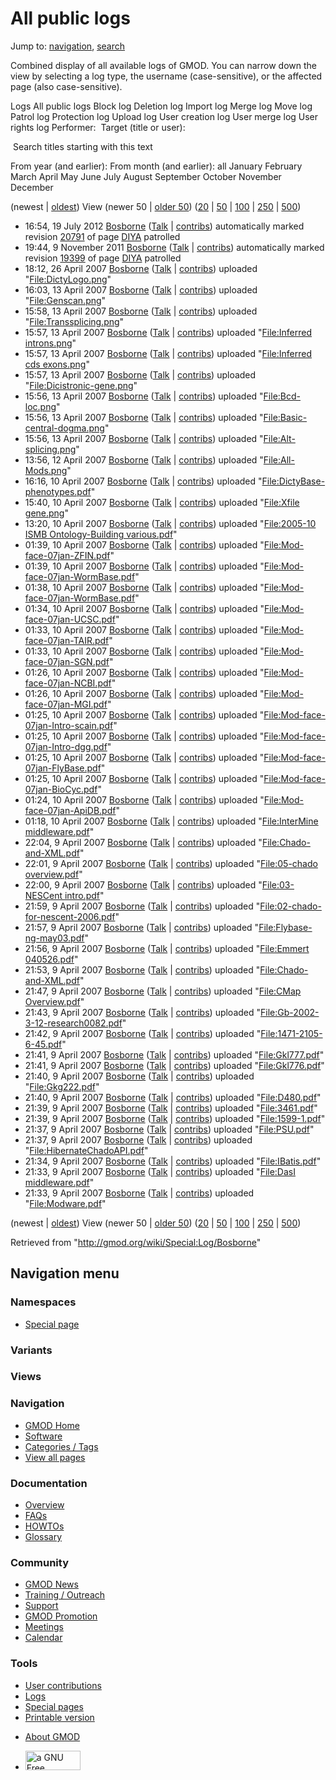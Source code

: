 <div id="mw-page-base" class="noprint">

</div>

<div id="mw-head-base" class="noprint">

</div>

<div id="content" class="mw-body" role="main">

<span id="top"></span>

<div id="mw-js-message" style="display:none;">

</div>



# <span dir="auto">All public logs</span>

<div id="bodyContent">

<div id="contentSub">

</div>

<div id="jump-to-nav" class="mw-jump">

Jump to: [navigation](#mw-navigation), [search](#p-search)

</div>

<div id="mw-content-text">

Combined display of all available logs of GMOD. You can narrow down the
view by selecting a log type, the username (case-sensitive), or the
affected page (also case-sensitive).

Logs All public logs Block log Deletion log Import log Merge log Move
log Patrol log Protection log Upload log User creation log User merge
log User rights log <span style="white-space: nowrap">Performer: </span>
<span style="white-space: nowrap">Target (title or user): </span>

 Search titles starting with this text

From year (and earlier): From month (and earlier): all January February
March April May June July August September October November December

(newest \| <a
href="/mediawiki/index.php?title=Special:Log/Bosborne&amp;dir=prev&amp;type=&amp;user=Bosborne"
class="mw-lastlink" rel="last" title="Special:Log/Bosborne">oldest</a>)
View (newer 50 \| <a
href="/mediawiki/index.php?title=Special:Log/Bosborne&amp;offset=20070409213323&amp;type=&amp;user=Bosborne"
class="mw-nextlink" rel="next" title="Special:Log/Bosborne">older 50</a>)
(<a
href="/mediawiki/index.php?title=Special:Log/Bosborne&amp;offset=&amp;limit=20&amp;type=&amp;user=Bosborne"
class="mw-numlink" title="Special:Log/Bosborne">20</a> \| <a
href="/mediawiki/index.php?title=Special:Log/Bosborne&amp;offset=&amp;limit=50&amp;type=&amp;user=Bosborne"
class="mw-numlink" title="Special:Log/Bosborne">50</a> \| <a
href="/mediawiki/index.php?title=Special:Log/Bosborne&amp;offset=&amp;limit=100&amp;type=&amp;user=Bosborne"
class="mw-numlink" title="Special:Log/Bosborne">100</a> \| <a
href="/mediawiki/index.php?title=Special:Log/Bosborne&amp;offset=&amp;limit=250&amp;type=&amp;user=Bosborne"
class="mw-numlink" title="Special:Log/Bosborne">250</a> \| <a
href="/mediawiki/index.php?title=Special:Log/Bosborne&amp;offset=&amp;limit=500&amp;type=&amp;user=Bosborne"
class="mw-numlink" title="Special:Log/Bosborne">500</a>)

- 16:54, 19 July 2012 <a href="/wiki/User:Bosborne" class="mw-userlink"
  title="User:Bosborne">Bosborne</a> <span class="mw-usertoollinks">(<a
  href="/mediawiki/index.php?title=User_talk:Bosborne&amp;action=edit&amp;redlink=1"
  class="new" title="User talk:Bosborne (page does not exist)">Talk</a>
  \|
  [contribs](/wiki/Special:Contributions/Bosborne "Special:Contributions/Bosborne"))</span>
  automatically marked revision
  [20791](/mediawiki/index.php?title=DIYA&oldid=20791&diff=prev "DIYA")
  of page [DIYA](/wiki/DIYA "DIYA") patrolled
- 19:44, 9 November 2011
  <a href="/wiki/User:Bosborne" class="mw-userlink"
  title="User:Bosborne">Bosborne</a> <span class="mw-usertoollinks">(<a
  href="/mediawiki/index.php?title=User_talk:Bosborne&amp;action=edit&amp;redlink=1"
  class="new" title="User talk:Bosborne (page does not exist)">Talk</a>
  \|
  [contribs](/wiki/Special:Contributions/Bosborne "Special:Contributions/Bosborne"))</span>
  automatically marked revision
  [19399](/mediawiki/index.php?title=DIYA&oldid=19399&diff=prev "DIYA")
  of page [DIYA](/wiki/DIYA "DIYA") patrolled
- 18:12, 26 April 2007 <a href="/wiki/User:Bosborne" class="mw-userlink"
  title="User:Bosborne">Bosborne</a> <span class="mw-usertoollinks">(<a
  href="/mediawiki/index.php?title=User_talk:Bosborne&amp;action=edit&amp;redlink=1"
  class="new" title="User talk:Bosborne (page does not exist)">Talk</a>
  \|
  [contribs](/wiki/Special:Contributions/Bosborne "Special:Contributions/Bosborne"))</span>
  uploaded
  "[File:DictyLogo.png](/wiki/File:DictyLogo.png "File:DictyLogo.png")"
- 16:03, 13 April 2007 <a href="/wiki/User:Bosborne" class="mw-userlink"
  title="User:Bosborne">Bosborne</a> <span class="mw-usertoollinks">(<a
  href="/mediawiki/index.php?title=User_talk:Bosborne&amp;action=edit&amp;redlink=1"
  class="new" title="User talk:Bosborne (page does not exist)">Talk</a>
  \|
  [contribs](/wiki/Special:Contributions/Bosborne "Special:Contributions/Bosborne"))</span>
  uploaded
  "[File:Genscan.png](/wiki/File:Genscan.png "File:Genscan.png")"
- 15:58, 13 April 2007 <a href="/wiki/User:Bosborne" class="mw-userlink"
  title="User:Bosborne">Bosborne</a> <span class="mw-usertoollinks">(<a
  href="/mediawiki/index.php?title=User_talk:Bosborne&amp;action=edit&amp;redlink=1"
  class="new" title="User talk:Bosborne (page does not exist)">Talk</a>
  \|
  [contribs](/wiki/Special:Contributions/Bosborne "Special:Contributions/Bosborne"))</span>
  uploaded
  "[File:Transsplicing.png](/wiki/File:Transsplicing.png "File:Transsplicing.png")"
- 15:57, 13 April 2007 <a href="/wiki/User:Bosborne" class="mw-userlink"
  title="User:Bosborne">Bosborne</a> <span class="mw-usertoollinks">(<a
  href="/mediawiki/index.php?title=User_talk:Bosborne&amp;action=edit&amp;redlink=1"
  class="new" title="User talk:Bosborne (page does not exist)">Talk</a>
  \|
  [contribs](/wiki/Special:Contributions/Bosborne "Special:Contributions/Bosborne"))</span>
  uploaded "[File:Inferred
  introns.png](/wiki/File:Inferred_introns.png "File:Inferred introns.png")"
- 15:57, 13 April 2007 <a href="/wiki/User:Bosborne" class="mw-userlink"
  title="User:Bosborne">Bosborne</a> <span class="mw-usertoollinks">(<a
  href="/mediawiki/index.php?title=User_talk:Bosborne&amp;action=edit&amp;redlink=1"
  class="new" title="User talk:Bosborne (page does not exist)">Talk</a>
  \|
  [contribs](/wiki/Special:Contributions/Bosborne "Special:Contributions/Bosborne"))</span>
  uploaded "[File:Inferred cds
  exons.png](/wiki/File:Inferred_cds_exons.png "File:Inferred cds exons.png")"
- 15:57, 13 April 2007 <a href="/wiki/User:Bosborne" class="mw-userlink"
  title="User:Bosborne">Bosborne</a> <span class="mw-usertoollinks">(<a
  href="/mediawiki/index.php?title=User_talk:Bosborne&amp;action=edit&amp;redlink=1"
  class="new" title="User talk:Bosborne (page does not exist)">Talk</a>
  \|
  [contribs](/wiki/Special:Contributions/Bosborne "Special:Contributions/Bosborne"))</span>
  uploaded
  "[File:Dicistronic-gene.png](/wiki/File:Dicistronic-gene.png "File:Dicistronic-gene.png")"
- 15:56, 13 April 2007 <a href="/wiki/User:Bosborne" class="mw-userlink"
  title="User:Bosborne">Bosborne</a> <span class="mw-usertoollinks">(<a
  href="/mediawiki/index.php?title=User_talk:Bosborne&amp;action=edit&amp;redlink=1"
  class="new" title="User talk:Bosborne (page does not exist)">Talk</a>
  \|
  [contribs](/wiki/Special:Contributions/Bosborne "Special:Contributions/Bosborne"))</span>
  uploaded
  "[File:Bcd-loc.png](/wiki/File:Bcd-loc.png "File:Bcd-loc.png")"
- 15:56, 13 April 2007 <a href="/wiki/User:Bosborne" class="mw-userlink"
  title="User:Bosborne">Bosborne</a> <span class="mw-usertoollinks">(<a
  href="/mediawiki/index.php?title=User_talk:Bosborne&amp;action=edit&amp;redlink=1"
  class="new" title="User talk:Bosborne (page does not exist)">Talk</a>
  \|
  [contribs](/wiki/Special:Contributions/Bosborne "Special:Contributions/Bosborne"))</span>
  uploaded
  "[File:Basic-central-dogma.png](/wiki/File:Basic-central-dogma.png "File:Basic-central-dogma.png")"
- 15:56, 13 April 2007 <a href="/wiki/User:Bosborne" class="mw-userlink"
  title="User:Bosborne">Bosborne</a> <span class="mw-usertoollinks">(<a
  href="/mediawiki/index.php?title=User_talk:Bosborne&amp;action=edit&amp;redlink=1"
  class="new" title="User talk:Bosborne (page does not exist)">Talk</a>
  \|
  [contribs](/wiki/Special:Contributions/Bosborne "Special:Contributions/Bosborne"))</span>
  uploaded
  "[File:Alt-splicing.png](/wiki/File:Alt-splicing.png "File:Alt-splicing.png")"
- 13:56, 12 April 2007 <a href="/wiki/User:Bosborne" class="mw-userlink"
  title="User:Bosborne">Bosborne</a> <span class="mw-usertoollinks">(<a
  href="/mediawiki/index.php?title=User_talk:Bosborne&amp;action=edit&amp;redlink=1"
  class="new" title="User talk:Bosborne (page does not exist)">Talk</a>
  \|
  [contribs](/wiki/Special:Contributions/Bosborne "Special:Contributions/Bosborne"))</span>
  uploaded "<a
  href="/mediawiki/index.php?title=File:All-Mods.png&amp;action=edit&amp;redlink=1"
  class="new"
  title="File:All-Mods.png (page does not exist)">File:All-Mods.png</a>"
- 16:16, 10 April 2007 <a href="/wiki/User:Bosborne" class="mw-userlink"
  title="User:Bosborne">Bosborne</a> <span class="mw-usertoollinks">(<a
  href="/mediawiki/index.php?title=User_talk:Bosborne&amp;action=edit&amp;redlink=1"
  class="new" title="User talk:Bosborne (page does not exist)">Talk</a>
  \|
  [contribs](/wiki/Special:Contributions/Bosborne "Special:Contributions/Bosborne"))</span>
  uploaded
  "[File:DictyBase-phenotypes.pdf](/wiki/File:DictyBase-phenotypes.pdf "File:DictyBase-phenotypes.pdf")"
- 15:40, 10 April 2007 <a href="/wiki/User:Bosborne" class="mw-userlink"
  title="User:Bosborne">Bosborne</a> <span class="mw-usertoollinks">(<a
  href="/mediawiki/index.php?title=User_talk:Bosborne&amp;action=edit&amp;redlink=1"
  class="new" title="User talk:Bosborne (page does not exist)">Talk</a>
  \|
  [contribs](/wiki/Special:Contributions/Bosborne "Special:Contributions/Bosborne"))</span>
  uploaded "[File:Xfile
  gene.png](/wiki/File:Xfile_gene.png "File:Xfile gene.png")"
- 13:20, 10 April 2007 <a href="/wiki/User:Bosborne" class="mw-userlink"
  title="User:Bosborne">Bosborne</a> <span class="mw-usertoollinks">(<a
  href="/mediawiki/index.php?title=User_talk:Bosborne&amp;action=edit&amp;redlink=1"
  class="new" title="User talk:Bosborne (page does not exist)">Talk</a>
  \|
  [contribs](/wiki/Special:Contributions/Bosborne "Special:Contributions/Bosborne"))</span>
  uploaded "[File:2005-10 ISMB Ontology-Building
  various.pdf](/wiki/File:2005-10_ISMB_Ontology-Building_various.pdf "File:2005-10 ISMB Ontology-Building various.pdf")"
- 01:39, 10 April 2007 <a href="/wiki/User:Bosborne" class="mw-userlink"
  title="User:Bosborne">Bosborne</a> <span class="mw-usertoollinks">(<a
  href="/mediawiki/index.php?title=User_talk:Bosborne&amp;action=edit&amp;redlink=1"
  class="new" title="User talk:Bosborne (page does not exist)">Talk</a>
  \|
  [contribs](/wiki/Special:Contributions/Bosborne "Special:Contributions/Bosborne"))</span>
  uploaded
  "[File:Mod-face-07jan-ZFIN.pdf](/wiki/File:Mod-face-07jan-ZFIN.pdf "File:Mod-face-07jan-ZFIN.pdf")"
- 01:39, 10 April 2007 <a href="/wiki/User:Bosborne" class="mw-userlink"
  title="User:Bosborne">Bosborne</a> <span class="mw-usertoollinks">(<a
  href="/mediawiki/index.php?title=User_talk:Bosborne&amp;action=edit&amp;redlink=1"
  class="new" title="User talk:Bosborne (page does not exist)">Talk</a>
  \|
  [contribs](/wiki/Special:Contributions/Bosborne "Special:Contributions/Bosborne"))</span>
  uploaded
  "[File:Mod-face-07jan-WormBase.pdf](/wiki/File:Mod-face-07jan-WormBase.pdf "File:Mod-face-07jan-WormBase.pdf")"
- 01:38, 10 April 2007 <a href="/wiki/User:Bosborne" class="mw-userlink"
  title="User:Bosborne">Bosborne</a> <span class="mw-usertoollinks">(<a
  href="/mediawiki/index.php?title=User_talk:Bosborne&amp;action=edit&amp;redlink=1"
  class="new" title="User talk:Bosborne (page does not exist)">Talk</a>
  \|
  [contribs](/wiki/Special:Contributions/Bosborne "Special:Contributions/Bosborne"))</span>
  uploaded
  "[File:Mod-face-07jan-WormBase.pdf](/wiki/File:Mod-face-07jan-WormBase.pdf "File:Mod-face-07jan-WormBase.pdf")"
- 01:34, 10 April 2007 <a href="/wiki/User:Bosborne" class="mw-userlink"
  title="User:Bosborne">Bosborne</a> <span class="mw-usertoollinks">(<a
  href="/mediawiki/index.php?title=User_talk:Bosborne&amp;action=edit&amp;redlink=1"
  class="new" title="User talk:Bosborne (page does not exist)">Talk</a>
  \|
  [contribs](/wiki/Special:Contributions/Bosborne "Special:Contributions/Bosborne"))</span>
  uploaded
  "[File:Mod-face-07jan-UCSC.pdf](/wiki/File:Mod-face-07jan-UCSC.pdf "File:Mod-face-07jan-UCSC.pdf")"
- 01:33, 10 April 2007 <a href="/wiki/User:Bosborne" class="mw-userlink"
  title="User:Bosborne">Bosborne</a> <span class="mw-usertoollinks">(<a
  href="/mediawiki/index.php?title=User_talk:Bosborne&amp;action=edit&amp;redlink=1"
  class="new" title="User talk:Bosborne (page does not exist)">Talk</a>
  \|
  [contribs](/wiki/Special:Contributions/Bosborne "Special:Contributions/Bosborne"))</span>
  uploaded
  "[File:Mod-face-07jan-TAIR.pdf](/wiki/File:Mod-face-07jan-TAIR.pdf "File:Mod-face-07jan-TAIR.pdf")"
- 01:33, 10 April 2007 <a href="/wiki/User:Bosborne" class="mw-userlink"
  title="User:Bosborne">Bosborne</a> <span class="mw-usertoollinks">(<a
  href="/mediawiki/index.php?title=User_talk:Bosborne&amp;action=edit&amp;redlink=1"
  class="new" title="User talk:Bosborne (page does not exist)">Talk</a>
  \|
  [contribs](/wiki/Special:Contributions/Bosborne "Special:Contributions/Bosborne"))</span>
  uploaded
  "[File:Mod-face-07jan-SGN.pdf](/wiki/File:Mod-face-07jan-SGN.pdf "File:Mod-face-07jan-SGN.pdf")"
- 01:26, 10 April 2007 <a href="/wiki/User:Bosborne" class="mw-userlink"
  title="User:Bosborne">Bosborne</a> <span class="mw-usertoollinks">(<a
  href="/mediawiki/index.php?title=User_talk:Bosborne&amp;action=edit&amp;redlink=1"
  class="new" title="User talk:Bosborne (page does not exist)">Talk</a>
  \|
  [contribs](/wiki/Special:Contributions/Bosborne "Special:Contributions/Bosborne"))</span>
  uploaded
  "[File:Mod-face-07jan-NCBI.pdf](/wiki/File:Mod-face-07jan-NCBI.pdf "File:Mod-face-07jan-NCBI.pdf")"
- 01:26, 10 April 2007 <a href="/wiki/User:Bosborne" class="mw-userlink"
  title="User:Bosborne">Bosborne</a> <span class="mw-usertoollinks">(<a
  href="/mediawiki/index.php?title=User_talk:Bosborne&amp;action=edit&amp;redlink=1"
  class="new" title="User talk:Bosborne (page does not exist)">Talk</a>
  \|
  [contribs](/wiki/Special:Contributions/Bosborne "Special:Contributions/Bosborne"))</span>
  uploaded
  "[File:Mod-face-07jan-MGI.pdf](/wiki/File:Mod-face-07jan-MGI.pdf "File:Mod-face-07jan-MGI.pdf")"
- 01:25, 10 April 2007 <a href="/wiki/User:Bosborne" class="mw-userlink"
  title="User:Bosborne">Bosborne</a> <span class="mw-usertoollinks">(<a
  href="/mediawiki/index.php?title=User_talk:Bosborne&amp;action=edit&amp;redlink=1"
  class="new" title="User talk:Bosborne (page does not exist)">Talk</a>
  \|
  [contribs](/wiki/Special:Contributions/Bosborne "Special:Contributions/Bosborne"))</span>
  uploaded
  "[File:Mod-face-07jan-Intro-scain.pdf](/wiki/File:Mod-face-07jan-Intro-scain.pdf "File:Mod-face-07jan-Intro-scain.pdf")"
- 01:25, 10 April 2007 <a href="/wiki/User:Bosborne" class="mw-userlink"
  title="User:Bosborne">Bosborne</a> <span class="mw-usertoollinks">(<a
  href="/mediawiki/index.php?title=User_talk:Bosborne&amp;action=edit&amp;redlink=1"
  class="new" title="User talk:Bosborne (page does not exist)">Talk</a>
  \|
  [contribs](/wiki/Special:Contributions/Bosborne "Special:Contributions/Bosborne"))</span>
  uploaded
  "[File:Mod-face-07jan-Intro-dgg.pdf](/wiki/File:Mod-face-07jan-Intro-dgg.pdf "File:Mod-face-07jan-Intro-dgg.pdf")"
- 01:25, 10 April 2007 <a href="/wiki/User:Bosborne" class="mw-userlink"
  title="User:Bosborne">Bosborne</a> <span class="mw-usertoollinks">(<a
  href="/mediawiki/index.php?title=User_talk:Bosborne&amp;action=edit&amp;redlink=1"
  class="new" title="User talk:Bosborne (page does not exist)">Talk</a>
  \|
  [contribs](/wiki/Special:Contributions/Bosborne "Special:Contributions/Bosborne"))</span>
  uploaded
  "[File:Mod-face-07jan-FlyBase.pdf](/wiki/File:Mod-face-07jan-FlyBase.pdf "File:Mod-face-07jan-FlyBase.pdf")"
- 01:25, 10 April 2007 <a href="/wiki/User:Bosborne" class="mw-userlink"
  title="User:Bosborne">Bosborne</a> <span class="mw-usertoollinks">(<a
  href="/mediawiki/index.php?title=User_talk:Bosborne&amp;action=edit&amp;redlink=1"
  class="new" title="User talk:Bosborne (page does not exist)">Talk</a>
  \|
  [contribs](/wiki/Special:Contributions/Bosborne "Special:Contributions/Bosborne"))</span>
  uploaded
  "[File:Mod-face-07jan-BioCyc.pdf](/wiki/File:Mod-face-07jan-BioCyc.pdf "File:Mod-face-07jan-BioCyc.pdf")"
- 01:24, 10 April 2007 <a href="/wiki/User:Bosborne" class="mw-userlink"
  title="User:Bosborne">Bosborne</a> <span class="mw-usertoollinks">(<a
  href="/mediawiki/index.php?title=User_talk:Bosborne&amp;action=edit&amp;redlink=1"
  class="new" title="User talk:Bosborne (page does not exist)">Talk</a>
  \|
  [contribs](/wiki/Special:Contributions/Bosborne "Special:Contributions/Bosborne"))</span>
  uploaded
  "[File:Mod-face-07jan-ApiDB.pdf](/wiki/File:Mod-face-07jan-ApiDB.pdf "File:Mod-face-07jan-ApiDB.pdf")"
- 01:18, 10 April 2007 <a href="/wiki/User:Bosborne" class="mw-userlink"
  title="User:Bosborne">Bosborne</a> <span class="mw-usertoollinks">(<a
  href="/mediawiki/index.php?title=User_talk:Bosborne&amp;action=edit&amp;redlink=1"
  class="new" title="User talk:Bosborne (page does not exist)">Talk</a>
  \|
  [contribs](/wiki/Special:Contributions/Bosborne "Special:Contributions/Bosborne"))</span>
  uploaded "[File:InterMine
  middleware.pdf](/wiki/File:InterMine_middleware.pdf "File:InterMine middleware.pdf")"
- 22:04, 9 April 2007 <a href="/wiki/User:Bosborne" class="mw-userlink"
  title="User:Bosborne">Bosborne</a> <span class="mw-usertoollinks">(<a
  href="/mediawiki/index.php?title=User_talk:Bosborne&amp;action=edit&amp;redlink=1"
  class="new" title="User talk:Bosborne (page does not exist)">Talk</a>
  \|
  [contribs](/wiki/Special:Contributions/Bosborne "Special:Contributions/Bosborne"))</span>
  uploaded
  "[File:Chado-and-XML.pdf](/wiki/File:Chado-and-XML.pdf "File:Chado-and-XML.pdf")"
- 22:01, 9 April 2007 <a href="/wiki/User:Bosborne" class="mw-userlink"
  title="User:Bosborne">Bosborne</a> <span class="mw-usertoollinks">(<a
  href="/mediawiki/index.php?title=User_talk:Bosborne&amp;action=edit&amp;redlink=1"
  class="new" title="User talk:Bosborne (page does not exist)">Talk</a>
  \|
  [contribs](/wiki/Special:Contributions/Bosborne "Special:Contributions/Bosborne"))</span>
  uploaded "[File:05-chado
  overview.pdf](/wiki/File:05-chado_overview.pdf "File:05-chado overview.pdf")"
- 22:00, 9 April 2007 <a href="/wiki/User:Bosborne" class="mw-userlink"
  title="User:Bosborne">Bosborne</a> <span class="mw-usertoollinks">(<a
  href="/mediawiki/index.php?title=User_talk:Bosborne&amp;action=edit&amp;redlink=1"
  class="new" title="User talk:Bosborne (page does not exist)">Talk</a>
  \|
  [contribs](/wiki/Special:Contributions/Bosborne "Special:Contributions/Bosborne"))</span>
  uploaded "[File:03-NESCent
  intro.pdf](/wiki/File:03-NESCent_intro.pdf "File:03-NESCent intro.pdf")"
- 21:59, 9 April 2007 <a href="/wiki/User:Bosborne" class="mw-userlink"
  title="User:Bosborne">Bosborne</a> <span class="mw-usertoollinks">(<a
  href="/mediawiki/index.php?title=User_talk:Bosborne&amp;action=edit&amp;redlink=1"
  class="new" title="User talk:Bosborne (page does not exist)">Talk</a>
  \|
  [contribs](/wiki/Special:Contributions/Bosborne "Special:Contributions/Bosborne"))</span>
  uploaded
  "[File:02-chado-for-nescent-2006.pdf](/wiki/File:02-chado-for-nescent-2006.pdf "File:02-chado-for-nescent-2006.pdf")"
- 21:57, 9 April 2007 <a href="/wiki/User:Bosborne" class="mw-userlink"
  title="User:Bosborne">Bosborne</a> <span class="mw-usertoollinks">(<a
  href="/mediawiki/index.php?title=User_talk:Bosborne&amp;action=edit&amp;redlink=1"
  class="new" title="User talk:Bosborne (page does not exist)">Talk</a>
  \|
  [contribs](/wiki/Special:Contributions/Bosborne "Special:Contributions/Bosborne"))</span>
  uploaded
  "[File:Flybase-ng-may03.pdf](/wiki/File:Flybase-ng-may03.pdf "File:Flybase-ng-may03.pdf")"
- 21:56, 9 April 2007 <a href="/wiki/User:Bosborne" class="mw-userlink"
  title="User:Bosborne">Bosborne</a> <span class="mw-usertoollinks">(<a
  href="/mediawiki/index.php?title=User_talk:Bosborne&amp;action=edit&amp;redlink=1"
  class="new" title="User talk:Bosborne (page does not exist)">Talk</a>
  \|
  [contribs](/wiki/Special:Contributions/Bosborne "Special:Contributions/Bosborne"))</span>
  uploaded "[File:Emmert
  040526.pdf](/wiki/File:Emmert_040526.pdf "File:Emmert 040526.pdf")"
- 21:53, 9 April 2007 <a href="/wiki/User:Bosborne" class="mw-userlink"
  title="User:Bosborne">Bosborne</a> <span class="mw-usertoollinks">(<a
  href="/mediawiki/index.php?title=User_talk:Bosborne&amp;action=edit&amp;redlink=1"
  class="new" title="User talk:Bosborne (page does not exist)">Talk</a>
  \|
  [contribs](/wiki/Special:Contributions/Bosborne "Special:Contributions/Bosborne"))</span>
  uploaded
  "[File:Chado-and-XML.pdf](/wiki/File:Chado-and-XML.pdf "File:Chado-and-XML.pdf")"
- 21:47, 9 April 2007 <a href="/wiki/User:Bosborne" class="mw-userlink"
  title="User:Bosborne">Bosborne</a> <span class="mw-usertoollinks">(<a
  href="/mediawiki/index.php?title=User_talk:Bosborne&amp;action=edit&amp;redlink=1"
  class="new" title="User talk:Bosborne (page does not exist)">Talk</a>
  \|
  [contribs](/wiki/Special:Contributions/Bosborne "Special:Contributions/Bosborne"))</span>
  uploaded "[File:CMap
  Overview.pdf](/wiki/File:CMap_Overview.pdf "File:CMap Overview.pdf")"
- 21:43, 9 April 2007 <a href="/wiki/User:Bosborne" class="mw-userlink"
  title="User:Bosborne">Bosborne</a> <span class="mw-usertoollinks">(<a
  href="/mediawiki/index.php?title=User_talk:Bosborne&amp;action=edit&amp;redlink=1"
  class="new" title="User talk:Bosborne (page does not exist)">Talk</a>
  \|
  [contribs](/wiki/Special:Contributions/Bosborne "Special:Contributions/Bosborne"))</span>
  uploaded
  "[File:Gb-2002-3-12-research0082.pdf](/wiki/File:Gb-2002-3-12-research0082.pdf "File:Gb-2002-3-12-research0082.pdf")"
- 21:42, 9 April 2007 <a href="/wiki/User:Bosborne" class="mw-userlink"
  title="User:Bosborne">Bosborne</a> <span class="mw-usertoollinks">(<a
  href="/mediawiki/index.php?title=User_talk:Bosborne&amp;action=edit&amp;redlink=1"
  class="new" title="User talk:Bosborne (page does not exist)">Talk</a>
  \|
  [contribs](/wiki/Special:Contributions/Bosborne "Special:Contributions/Bosborne"))</span>
  uploaded
  "[File:1471-2105-6-45.pdf](/wiki/File:1471-2105-6-45.pdf "File:1471-2105-6-45.pdf")"
- 21:41, 9 April 2007 <a href="/wiki/User:Bosborne" class="mw-userlink"
  title="User:Bosborne">Bosborne</a> <span class="mw-usertoollinks">(<a
  href="/mediawiki/index.php?title=User_talk:Bosborne&amp;action=edit&amp;redlink=1"
  class="new" title="User talk:Bosborne (page does not exist)">Talk</a>
  \|
  [contribs](/wiki/Special:Contributions/Bosborne "Special:Contributions/Bosborne"))</span>
  uploaded "[File:Gkl777.pdf](/wiki/File:Gkl777.pdf "File:Gkl777.pdf")"
- 21:41, 9 April 2007 <a href="/wiki/User:Bosborne" class="mw-userlink"
  title="User:Bosborne">Bosborne</a> <span class="mw-usertoollinks">(<a
  href="/mediawiki/index.php?title=User_talk:Bosborne&amp;action=edit&amp;redlink=1"
  class="new" title="User talk:Bosborne (page does not exist)">Talk</a>
  \|
  [contribs](/wiki/Special:Contributions/Bosborne "Special:Contributions/Bosborne"))</span>
  uploaded "[File:Gkl776.pdf](/wiki/File:Gkl776.pdf "File:Gkl776.pdf")"
- 21:40, 9 April 2007 <a href="/wiki/User:Bosborne" class="mw-userlink"
  title="User:Bosborne">Bosborne</a> <span class="mw-usertoollinks">(<a
  href="/mediawiki/index.php?title=User_talk:Bosborne&amp;action=edit&amp;redlink=1"
  class="new" title="User talk:Bosborne (page does not exist)">Talk</a>
  \|
  [contribs](/wiki/Special:Contributions/Bosborne "Special:Contributions/Bosborne"))</span>
  uploaded "[File:Gkg222.pdf](/wiki/File:Gkg222.pdf "File:Gkg222.pdf")"
- 21:40, 9 April 2007 <a href="/wiki/User:Bosborne" class="mw-userlink"
  title="User:Bosborne">Bosborne</a> <span class="mw-usertoollinks">(<a
  href="/mediawiki/index.php?title=User_talk:Bosborne&amp;action=edit&amp;redlink=1"
  class="new" title="User talk:Bosborne (page does not exist)">Talk</a>
  \|
  [contribs](/wiki/Special:Contributions/Bosborne "Special:Contributions/Bosborne"))</span>
  uploaded "[File:D480.pdf](/wiki/File:D480.pdf "File:D480.pdf")"
- 21:39, 9 April 2007 <a href="/wiki/User:Bosborne" class="mw-userlink"
  title="User:Bosborne">Bosborne</a> <span class="mw-usertoollinks">(<a
  href="/mediawiki/index.php?title=User_talk:Bosborne&amp;action=edit&amp;redlink=1"
  class="new" title="User talk:Bosborne (page does not exist)">Talk</a>
  \|
  [contribs](/wiki/Special:Contributions/Bosborne "Special:Contributions/Bosborne"))</span>
  uploaded "[File:3461.pdf](/wiki/File:3461.pdf "File:3461.pdf")"
- 21:39, 9 April 2007 <a href="/wiki/User:Bosborne" class="mw-userlink"
  title="User:Bosborne">Bosborne</a> <span class="mw-usertoollinks">(<a
  href="/mediawiki/index.php?title=User_talk:Bosborne&amp;action=edit&amp;redlink=1"
  class="new" title="User talk:Bosborne (page does not exist)">Talk</a>
  \|
  [contribs](/wiki/Special:Contributions/Bosborne "Special:Contributions/Bosborne"))</span>
  uploaded "[File:1599-1.pdf](/wiki/File:1599-1.pdf "File:1599-1.pdf")"
- 21:37, 9 April 2007 <a href="/wiki/User:Bosborne" class="mw-userlink"
  title="User:Bosborne">Bosborne</a> <span class="mw-usertoollinks">(<a
  href="/mediawiki/index.php?title=User_talk:Bosborne&amp;action=edit&amp;redlink=1"
  class="new" title="User talk:Bosborne (page does not exist)">Talk</a>
  \|
  [contribs](/wiki/Special:Contributions/Bosborne "Special:Contributions/Bosborne"))</span>
  uploaded "[File:PSU.pdf](/wiki/File:PSU.pdf "File:PSU.pdf")"
- 21:37, 9 April 2007 <a href="/wiki/User:Bosborne" class="mw-userlink"
  title="User:Bosborne">Bosborne</a> <span class="mw-usertoollinks">(<a
  href="/mediawiki/index.php?title=User_talk:Bosborne&amp;action=edit&amp;redlink=1"
  class="new" title="User talk:Bosborne (page does not exist)">Talk</a>
  \|
  [contribs](/wiki/Special:Contributions/Bosborne "Special:Contributions/Bosborne"))</span>
  uploaded
  "[File:HibernateChadoAPI.pdf](/wiki/File:HibernateChadoAPI.pdf "File:HibernateChadoAPI.pdf")"
- 21:34, 9 April 2007 <a href="/wiki/User:Bosborne" class="mw-userlink"
  title="User:Bosborne">Bosborne</a> <span class="mw-usertoollinks">(<a
  href="/mediawiki/index.php?title=User_talk:Bosborne&amp;action=edit&amp;redlink=1"
  class="new" title="User talk:Bosborne (page does not exist)">Talk</a>
  \|
  [contribs](/wiki/Special:Contributions/Bosborne "Special:Contributions/Bosborne"))</span>
  uploaded "[File:IBatis.pdf](/wiki/File:IBatis.pdf "File:IBatis.pdf")"
- 21:33, 9 April 2007 <a href="/wiki/User:Bosborne" class="mw-userlink"
  title="User:Bosborne">Bosborne</a> <span class="mw-usertoollinks">(<a
  href="/mediawiki/index.php?title=User_talk:Bosborne&amp;action=edit&amp;redlink=1"
  class="new" title="User talk:Bosborne (page does not exist)">Talk</a>
  \|
  [contribs](/wiki/Special:Contributions/Bosborne "Special:Contributions/Bosborne"))</span>
  uploaded "[File:DasI
  middleware.pdf](/wiki/File:DasI_middleware.pdf "File:DasI middleware.pdf")"
- 21:33, 9 April 2007 <a href="/wiki/User:Bosborne" class="mw-userlink"
  title="User:Bosborne">Bosborne</a> <span class="mw-usertoollinks">(<a
  href="/mediawiki/index.php?title=User_talk:Bosborne&amp;action=edit&amp;redlink=1"
  class="new" title="User talk:Bosborne (page does not exist)">Talk</a>
  \|
  [contribs](/wiki/Special:Contributions/Bosborne "Special:Contributions/Bosborne"))</span>
  uploaded
  "[File:Modware.pdf](/wiki/File:Modware.pdf "File:Modware.pdf")"

(newest \| <a
href="/mediawiki/index.php?title=Special:Log/Bosborne&amp;dir=prev&amp;type=&amp;user=Bosborne"
class="mw-lastlink" rel="last" title="Special:Log/Bosborne">oldest</a>)
View (newer 50 \| <a
href="/mediawiki/index.php?title=Special:Log/Bosborne&amp;offset=20070409213323&amp;type=&amp;user=Bosborne"
class="mw-nextlink" rel="next" title="Special:Log/Bosborne">older 50</a>)
(<a
href="/mediawiki/index.php?title=Special:Log/Bosborne&amp;offset=&amp;limit=20&amp;type=&amp;user=Bosborne"
class="mw-numlink" title="Special:Log/Bosborne">20</a> \| <a
href="/mediawiki/index.php?title=Special:Log/Bosborne&amp;offset=&amp;limit=50&amp;type=&amp;user=Bosborne"
class="mw-numlink" title="Special:Log/Bosborne">50</a> \| <a
href="/mediawiki/index.php?title=Special:Log/Bosborne&amp;offset=&amp;limit=100&amp;type=&amp;user=Bosborne"
class="mw-numlink" title="Special:Log/Bosborne">100</a> \| <a
href="/mediawiki/index.php?title=Special:Log/Bosborne&amp;offset=&amp;limit=250&amp;type=&amp;user=Bosborne"
class="mw-numlink" title="Special:Log/Bosborne">250</a> \| <a
href="/mediawiki/index.php?title=Special:Log/Bosborne&amp;offset=&amp;limit=500&amp;type=&amp;user=Bosborne"
class="mw-numlink" title="Special:Log/Bosborne">500</a>)

</div>

<div class="printfooter">

Retrieved from "<http://gmod.org/wiki/Special:Log/Bosborne>"

</div>

<div id="catlinks" class="catlinks catlinks-allhidden">

</div>

<div class="visualClear">

</div>

</div>

</div>

<div id="mw-navigation">

## Navigation menu

<div id="mw-head">



<div id="left-navigation">

<div id="p-namespaces" class="vectorTabs" role="navigation"
aria-labelledby="p-namespaces-label">

### Namespaces

- <span id="ca-nstab-special">[Special
  page](/wiki/Special:Log/Bosborne "This is a special page, you cannot edit the page itself")</span>

</div>

<div id="p-variants" class="vectorMenu emptyPortlet" role="navigation"
aria-labelledby="p-variants-label">

### 

### Variants[](#)

<div class="menu">

</div>

</div>

</div>

<div id="right-navigation">

<div id="p-views" class="vectorTabs emptyPortlet" role="navigation"
aria-labelledby="p-views-label">

### Views

</div>



</div>



</div>

</div>

</div>

<div id="mw-panel">

<div id="p-logo" role="banner">

<a href="/wiki/Main_Page"
style="background-image: url(http://gmod.org/images/GMOD-cogs.png);"
title="Visit the main page"></a>

</div>

<div id="p-Navigation" class="portal" role="navigation"
aria-labelledby="p-Navigation-label">

### Navigation

<div class="body">

- <span id="n-GMOD-Home">[GMOD Home](/wiki/Main_Page)</span>
- <span id="n-Software">[Software](/wiki/GMOD_Components)</span>
- <span id="n-Categories-.2F-Tags">[Categories /
  Tags](/wiki/Categories)</span>
- <span id="n-View-all-pages">[View all
  pages](/wiki/Special:AllPages)</span>

</div>

</div>

<div id="p-Documentation" class="portal" role="navigation"
aria-labelledby="p-Documentation-label">

### Documentation

<div class="body">

- <span id="n-Overview">[Overview](/wiki/Overview)</span>
- <span id="n-FAQs">[FAQs](/wiki/Category:FAQ)</span>
- <span id="n-HOWTOs">[HOWTOs](/wiki/Category:HOWTO)</span>
- <span id="n-Glossary">[Glossary](/wiki/Glossary)</span>

</div>

</div>

<div id="p-Community" class="portal" role="navigation"
aria-labelledby="p-Community-label">

### Community

<div class="body">

- <span id="n-GMOD-News">[GMOD News](/wiki/GMOD_News)</span>
- <span id="n-Training-.2F-Outreach">[Training /
  Outreach](/wiki/Training_and_Outreach)</span>
- <span id="n-Support">[Support](/wiki/Support)</span>
- <span id="n-GMOD-Promotion">[GMOD
  Promotion](/wiki/GMOD_Promotion)</span>
- <span id="n-Meetings">[Meetings](/wiki/Meetings)</span>
- <span id="n-Calendar">[Calendar](/wiki/Calendar)</span>

</div>

</div>

<div id="p-tb" class="portal" role="navigation"
aria-labelledby="p-tb-label">

### Tools

<div class="body">

- <span id="t-contributions">[User
  contributions](/wiki/Special:Contributions/Bosborne "A list of contributions of this user")</span>
- <span id="t-log">[Logs](/wiki/Special:Log/Bosborne)</span>
- <span id="t-specialpages"><a href="/wiki/Special:SpecialPages" accesskey="q"
  title="A list of all special pages [q]">Special pages</a></span>
- <span id="t-print"><a
  href="/mediawiki/index.php?title=Special:Log/Bosborne&amp;printable=yes"
  rel="alternate" accesskey="p"
  title="Printable version of this page [p]">Printable version</a></span>

</div>

</div>

</div>

</div>

<div id="footer" role="contentinfo">

- <span id="footer-places-about">[About
  GMOD](/wiki/GMOD:About "GMOD:About")</span>

<!-- -->

- <span id="footer-copyrightico">[<img src="http://www.gnu.org/graphics/gfdl-logo-small.png" width="88"
  height="31" alt="a GNU Free Documentation License" />](http://www.gnu.org/licenses/fdl-1.3.html)</span>




</div>
